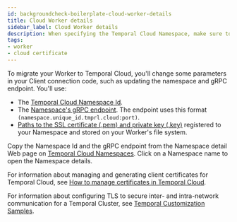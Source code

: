 ```yaml
---
id: backgroundcheck-boilerplate-cloud-worker-details
title: Cloud Worker details
sidebar_label: Cloud Worker details
description: When specifying the Temporal Cloud Namespace, make sure to append the Account Id as it appears in the url of the Cloud UI.
tags:
- worker
- cloud certificate
---
```


<!-- DO NOT EDIT THIS FILE DIRECTLY.
THIS FILE IS GENERATED from https://github.com/temporalio/documentation/blob/main/sample-apps/java/backgroundcheck/src/main/java/backgroundcheckboilerplate/workers/CloudWorker.java. -->

To migrate your Worker to Temporal Cloud, you'll change some parameters in your Client connection code, such as updating the namespace and gRPC endpoint.
You'll use:

- The [Temporal Cloud Namespace Id](https://docs.temporal.io/cloud/namespaces#temporal-cloud-namespace-id).
- The [Namespace's gRPC endpoint](https://docs.temporal.io/cloud/namespaces#temporal-cloud-grpc-endpoint).
  The endpoint uses this format `(namespace.unique_id.tmprl.cloud:port)`.
- [Paths to the SSL certificate (.pem) and private key (.key)](https://docs.temporal.io/cloud/saml#integrate-saml-with-your-temporal-cloud-account) registered to your Namespace and stored on your Worker's file system.

Copy the Namespace Id and the gRPC endpoint from the Namespace detail Web page on [Temporal Cloud Namespaces](https://cloud.temporal.io/namespaces). Click on a Namespace name to open the Namespace details.

For information about managing and generating client certificates for Temporal Cloud, see [How to manage certificates in Temporal Cloud](https://docs.temporal.io/cloud/certificates#issue-certificates).

For information about configuring TLS to secure inter- and intra-network communication for a Temporal Cluster, see [Temporal Customization Samples](https://github.com/temporalio/samples-server).
